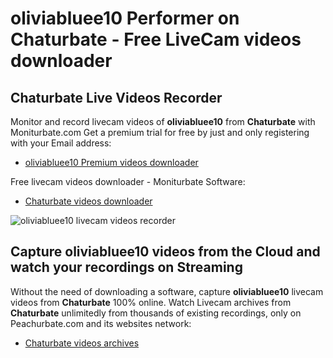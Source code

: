 # oliviabluee10 Performer on Chaturbate - Free LiveCam videos downloader

## Chaturbate Live Videos Recorder

Monitor and record livecam videos of **oliviabluee10** from **Chaturbate** with Moniturbate.com
Get a premium trial for free by just and only registering with your Email address:
* [oliviabluee10 Premium videos downloader](https://moniturbate.com/request-demo-licence-key.html)

Free livecam videos downloader - Moniturbate Software:
* [Chaturbate videos downloader](https://moniturbate.com/moniturbate-download-software.html)

![oliviabluee10 livecam videos recorder](https://peachurnet.com/templates/moniturbate-software.png)


## Capture oliviabluee10 videos from the Cloud and watch your recordings on Streaming

Without the need of downloading a software, capture **oliviabluee10** livecam videos from **Chaturbate** 100% online.
Watch Livecam archives from **Chaturbate** unlimitedly from thousands of existing recordings, only on Peachurbate.com and its websites network:
* [Chaturbate videos archives](https://peachurnet.com/)